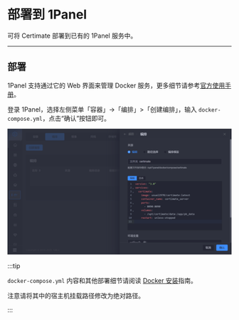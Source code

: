 ﻿# 部署到 1Panel

可将 Certimate 部署到已有的 1Panel 服务中。

---

## 部署

1Panel 支持通过它的 Web 界面来管理 Docker 服务，更多细节请参考[官方使用手册](https://1panel.dev/docs/user_manual/containers/compose.html)。

登录 1Panel，选择左侧菜单「容器」->「编排」>「创建编排」，输入 `docker-compose.yml`，点击“确认”按钮即可。

![屏幕截图](https://github.com/certimate-go/docs/blob/main/assets/gh/installation_1panel.zh.png?raw=true)

:::tip

`docker-compose.yml` 内容和其他部署细节请阅读 [Docker 安装](/docs/getting-started/installation/docker)指南。

注意请将其中的宿主机挂载路径修改为绝对路径。

:::
